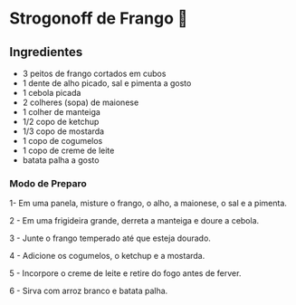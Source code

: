 Strogonoff de Frango :chicken:
=======

Ingredientes
-------

- 3 peitos de frango cortados em cubos
- 1 dente de alho picado, sal e pimenta a gosto
- 1 cebola picada
- 2 colheres (sopa) de maionese
- 1 colher de manteiga
- 1/2 copo de ketchup
- 1/3 copo de mostarda
- 1 copo de cogumelos
- 1 copo de creme de leite
- batata palha a gosto

### Modo de Preparo

1- Em uma panela, misture o frango, o alho, a maionese, o sal e a pimenta.

2 - Em uma frigideira grande, derreta a manteiga e doure a cebola.

3 - Junte o frango temperado até que esteja dourado.

4 - Adicione os cogumelos, o ketchup e a mostarda.

5 - Incorpore o creme de leite e retire do fogo antes de ferver.

6 - Sirva com arroz branco e batata palha.
